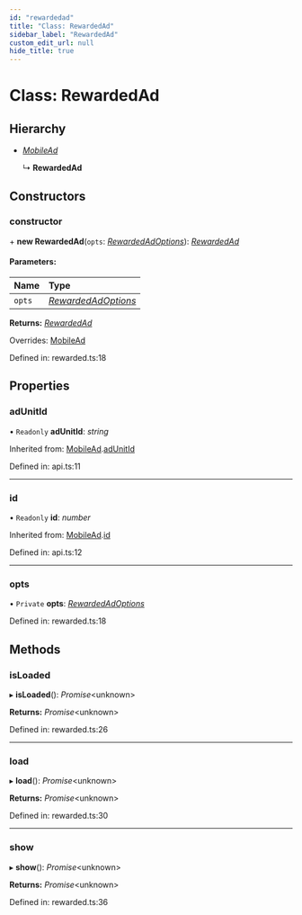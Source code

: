 ```yaml
---
id: "rewardedad"
title: "Class: RewardedAd"
sidebar_label: "RewardedAd"
custom_edit_url: null
hide_title: true
---
```


# Class: RewardedAd

## Hierarchy

* [*MobileAd*](mobilead.md)

  ↳ **RewardedAd**

## Constructors

### constructor

\+ **new RewardedAd**(`opts`: [*RewardedAdOptions*](../interfaces/rewardedadoptions.md)): [*RewardedAd*](rewardedad.md)

#### Parameters:

Name | Type |
:------ | :------ |
`opts` | [*RewardedAdOptions*](../interfaces/rewardedadoptions.md) |

**Returns:** [*RewardedAd*](rewardedad.md)

Overrides: [MobileAd](mobilead.md)

Defined in: rewarded.ts:18

## Properties

### adUnitId

• `Readonly` **adUnitId**: *string*

Inherited from: [MobileAd](mobilead.md).[adUnitId](mobilead.md#adunitid)

Defined in: api.ts:11

___

### id

• `Readonly` **id**: *number*

Inherited from: [MobileAd](mobilead.md).[id](mobilead.md#id)

Defined in: api.ts:12

___

### opts

• `Private` **opts**: [*RewardedAdOptions*](../interfaces/rewardedadoptions.md)

Defined in: rewarded.ts:18

## Methods

### isLoaded

▸ **isLoaded**(): *Promise*<unknown\>

**Returns:** *Promise*<unknown\>

Defined in: rewarded.ts:26

___

### load

▸ **load**(): *Promise*<unknown\>

**Returns:** *Promise*<unknown\>

Defined in: rewarded.ts:30

___

### show

▸ **show**(): *Promise*<unknown\>

**Returns:** *Promise*<unknown\>

Defined in: rewarded.ts:36
